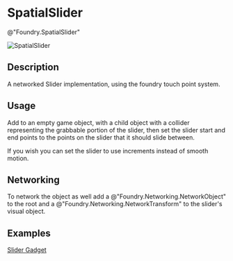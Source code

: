 # SpatialSlider
@"Foundry.SpatialSlider"

![SpatialSlider](./img/SpatialSliderScript.png)

## Description
A networked Slider implementation, using the foundry touch point system. 

## Usage
Add to an empty game object, with a child object with a collider representing the grabbable portion of the slider, then set the slider start and end points to the points on the slider that it should slide between.

If you wish you can set the slider to use increments instead of smooth motion.

## Networking
To network the object as well add a @"Foundry.Networking.NetworkObject" to the root and a @"Foundry.Networking.NetworkTransform" to the slider's visual object.

## Examples
[Slider Gadget](foundry-core/samples/interactables/Gadgets/Slider.md)